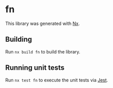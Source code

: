 # fn

This library was generated with [Nx](https://nx.dev).

## Building

Run `nx build fn` to build the library.

## Running unit tests

Run `nx test fn` to execute the unit tests via [Jest](https://jestjs.io).
